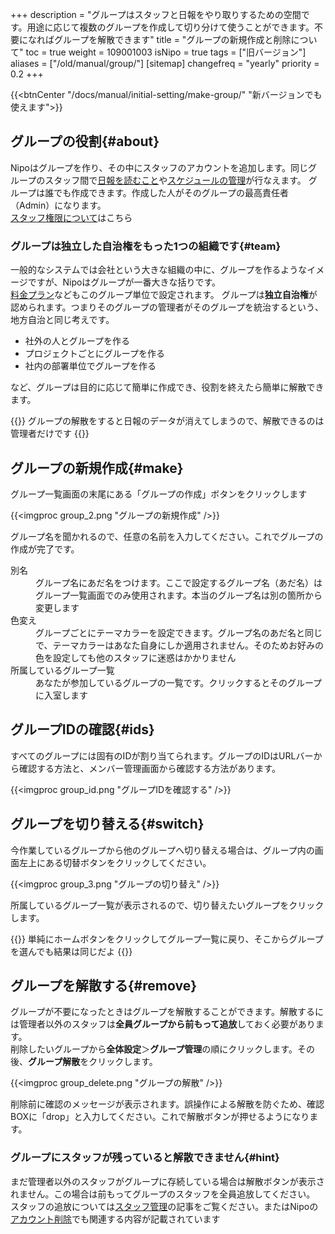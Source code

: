 +++
description = "グループはスタッフと日報をやり取りするための空間です。用途に応じて複数のグループを作成して切り分けて使うことができます。不要になればグループを解散できます"
title = "グループの新規作成と削除について"
toc = true
weight = 109001003
isNipo = true
tags = ["旧バージョン"]
aliases = ["/old/manual/group/"]
[sitemap]
  changefreq = "yearly"
  priority = 0.2
+++

{{<btnCenter "/docs/manual/initial-setting/make-group/" "新バージョンでも使えます">}}

## グループの役割{#about}

Nipoはグループを作り、その中にスタッフのアカウントを追加します。同じグループのスタッフ間で[日報を読むこと](/old/manual/postbox/)や[スケジュールの管理](/old/manual/calendar/)が行なえます。
グループは誰でも作成できます。作成した人がそのグループの最高責任者（Admin）になります。  
[スタッフ権限について](/old/manual/staff-manage/)はこちら

### グループは独立した自治権をもった1つの組織です{#team}

一般的なシステムでは会社という大きな組織の中に、グループを作るようなイメージですが、Nipoはグループが一番大きな括りです。  
[料金プラン](/old/system/price/)などもこのグループ単位で設定されます。
グループは**独立自治権**が認められます。つまりそのグループの管理者がそのグループを統治するという、地方自治と同じ考えです。  

- 社外の人とグループを作る
- プロジェクトごとにグループを作る
- 社内の部署単位でグループを作る

など、グループは目的に応じて簡単に作成でき、役割を終えたら簡単に解散できます。

{{<alice pos="left" icon="default">}}
グループの解散をすると日報のデータが消えてしまうので、解散できるのは管理者だけです
{{</alice>}}

## グループの新規作成{#make}

グループ一覧画面の末尾にある「グループの作成」ボタンをクリックします

{{<imgproc group_2.png "グループの新規作成" />}}

グループ名を聞かれるので、任意の名前を入力してください。これでグループの作成が完了です。

<dl class="basic">
  <dt>別名</dt>
  <dd>グループ名にあだ名をつけます。ここで設定するグループ名（あだ名）はグループ一覧画面でのみ使用されます。本当のグループ名は別の箇所から変更します</dd>
  <dt>色変え</dt>
  <dd>グループごとにテーマカラーを設定できます。グループ名のあだ名と同じで、テーマカラーはあなた自身にしか適用されません。そのためお好みの色を設定しても他のスタッフに迷惑はかかりません</dd>
  <dt>所属しているグループ一覧</dt>
  <dd>あなたが参加しているグループの一覧です。クリックするとそのグループに入室します</dd>
</dl>

## グループIDの確認{#ids}

すべてのグループには固有のIDが割り当てられます。グループのIDはURLバーから確認する方法と、メンバー管理画面から確認する方法があります。  

{{<imgproc group_id.png "グループIDを確認する" />}}

## グループを切り替える{#switch}

今作業しているグループから他のグループへ切り替える場合は、グループ内の画面左上にある切替ボタンをクリックしてください。

{{<imgproc group_3.png "グループの切り替え" />}}

所属しているグループ一覧が表示されるので、切り替えたいグループをクリックします。

{{<alice pos="left" icon="default">}}
単純にホームボタンをクリックしてグループ一覧に戻り、そこからグループを選んでも結果は同じだよ
{{</alice>}}

## グループを解散する{#remove}

グループが不要になったときはグループを解散することができます。解散するには管理者以外のスタッフは**全員グループから前もって追放**しておく必要があります。  
削除したいグループから**全体設定**＞**グループ管理**の順にクリックします。その後、**グループ解散**をクリックします。

{{<imgproc group_delete.png "グループの解散" />}}

削除前に確認のメッセージが表示されます。誤操作による解散を防ぐため、確認BOXに「drop」と入力してください。これで解散ボタンが押せるようになります。  

### グループにスタッフが残っていると解散できません{#hint}

まだ管理者以外のスタッフがグループに存続している場合は解散ボタンが表示されません。この場合は前もってグループのスタッフを全員追放してください。  
スタッフの追放については[スタッフ管理](/old/manual/staff-manage/)の記事をご覧ください。またはNipoの[アカウント削除](/old/manual/leave-account/)でも関連する内容が記載されています
